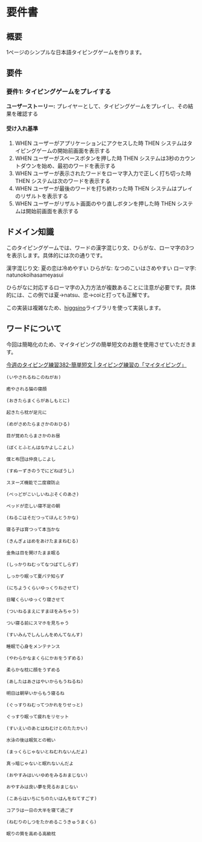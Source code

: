 # 要件書

## 概要

1ページのシンプルな日本語タイピングゲームを作ります。

## 要件

### 要件1: タイピングゲームをプレイする

**ユーザーストーリー:** プレイヤーとして、タイピングゲームをプレイし、その結果を確認する

#### 受け入れ基準

1. WHEN ユーザーがアプリケーションにアクセスした時 THEN システムはタイピングゲームの開始前画面を表示する
2. WHEN ユーザーがスペースボタンを押した時 THEN システムは3秒のカウントダウンを始め、最初のワードを表示する
3. WHEN ユーザーが表示されたワードをローマ字入力で正しく打ち切った時 THEN システムは次のワードを表示する
4. WHEN ユーザーが最後のワードを打ち終わった時 THEN システムはプレイのリザルトを表示する
5. WHEN ユーザーがリザルト画面のやり直しボタンを押した時 THEN システムは開始前画面を表示する

## ドメイン知識

このタイピングゲームでは、ワードの漢字混じり文、ひらがな、ローマ字の3つを表示します。具体的には次の通りです。

漢字混じり文: 夏の恋は冷めやすい
ひらがな: なつのこいはさめやすい
ローマ字: natunokoihasameyasui

ひらがなに対応するローマ字の入力方法が複数あることに注意が必要です。具体的には、この例では夏→natsu、恋→coiと打っても正解です。

この実装は複雑なため、[higgsino](https://github.com/Boson328/higgsino)ライブラリを使って実装します。

## ワードについて

今回は簡略化のため、マイタイピングの簡単短文のお題を使用させていただきます。

[今週のタイピング練習382-簡単短文 | タイピング練習の「マイタイピング」](https://typing.twi1.me/game/507945)

```
(いやされるねこのねがお)

癒やされる猫の寝顔

(おきたらまくらがあしもとに)

起きたら枕が足元に

(めがさめたらまさかのおひる)

目が覚めたらまさかのお昼

(ぼくとふとんはなかよしこよし)

僕と布団は仲良しこよし

(すぬーずきのうでにどねぼうし)

スヌーズ機能で二度寝防止

(べっどがこいしいねぶそくのあさ)

ベッドが恋しい寝不足の朝

(ねるこはそだつってほんとうかな)

寝る子は育つって本当かな

(きんぎょはめをあけたままねむる)

金魚は目を開けたまま眠る

(しっかりねむってなつばてしらず)

しっかり眠って夏バテ知らず

(にちようくらいゆっくりねさせて)

日曜くらいゆっくり寝させて

(ついねるまえにすまほをみちゃう)

つい寝る前にスマホを見ちゃう

(すいみんでしんしんをめんてなんす)

睡眠で心身をメンテナンス

(やわらかなまくらにかおをうずめる)

柔らかな枕に顔をうずめる

(あしたはあさはやいからもうねるね)

明日は朝早いからもう寝るね

(ぐっすりねむってつかれをりせっと)

ぐっすり眠って疲れをリセット

(すいえいのあとはねむけとのたたかい)

水泳の後は眠気との戦い

(まっくらじゃないとねむれないんだよ)

真っ暗じゃないと眠れないんだよ

(おやすみはいいゆめをみるおまじない)

おやすみは良い夢を見るおまじない

(こあらはいちにちのたいはんをねてすごす)

コアラは一日の大半を寝て過ごす

(ねむりのしつをたかめるこうきゅうまくら)

眠りの質を高める高級枕
```
